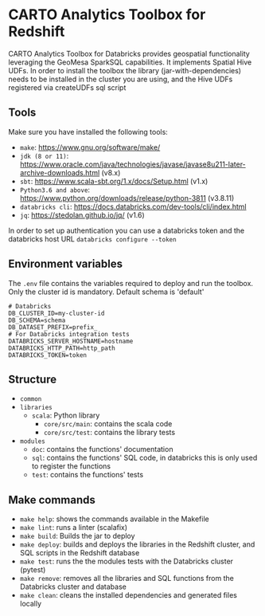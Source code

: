 # CARTO Analytics Toolbox for Redshift

CARTO Analytics Toolbox for Databricks provides geospatial functionality leveraging the GeoMesa SparkSQL capabilities. It implements Spatial Hive UDFs. In order to install the toolbox the library (jar-with-dependencies) needs to be installed in the cluster you are using, and the Hive UDFs registered via createUDFs sql script

## Tools

Make sure you have installed the following tools:

- `make`: https://www.gnu.org/software/make/
- `jdk (8 or 11)`: https://www.oracle.com/java/technologies/javase/javase8u211-later-archive-downloads.html (v8.x)
- `sbt`: https://www.scala-sbt.org/1.x/docs/Setup.html (v1.x)
- `Python3.6 and above`: https://www.python.org/downloads/release/python-3811 (v3.8.11)
- `databricks cli`: https://docs.databricks.com/dev-tools/cli/index.html
- `jq`: https://stedolan.github.io/jq/ (v1.6)

In order to set up authentication you can use a databricks token and the databricks host URL
``
databricks configure --token
``

## Environment variables
The `.env` file contains the variables required to deploy and run the toolbox. Only the cluster id is mandatory. Default schema is 'default'

```
# Databricks
DB_CLUSTER_ID=my-cluster-id
DB_SCHEMA=schema
DB_DATASET_PREFIX=prefix_
# For Databricks integration tests
DATABRICKS_SERVER_HOSTNAME=hostname
DATABRICKS_HTTP_PATH=http_path
DATABRICKS_TOKEN=token
```

## Structure

- `common`
- `libraries`
    - `scala`: Python library
        - `core/src/main`: contains the scala code
        - `core/src/test`: contains the library tests
- `modules`
    - `doc`: contains the functions' documentation
    - `sql`: contains the functions' SQL code, in databricks this is only used to register the functions
    - `test`: contains the functions' tests

## Make commands

- `make help`: shows the commands available in the Makefile
- `make lint`: runs a linter (scalafix)
- `make build`: Builds the jar to deploy
- `make deploy`: builds and deploys the libraries in the Redshift cluster, and SQL scripts in the Redshift database
- `make test`: runs the the modules tests with the Databricks cluster (pytest)
- `make remove`: removes all the libraries and SQL functions from the Databricks cluster and database
- `make clean`: cleans the installed dependencies and generated files locally
